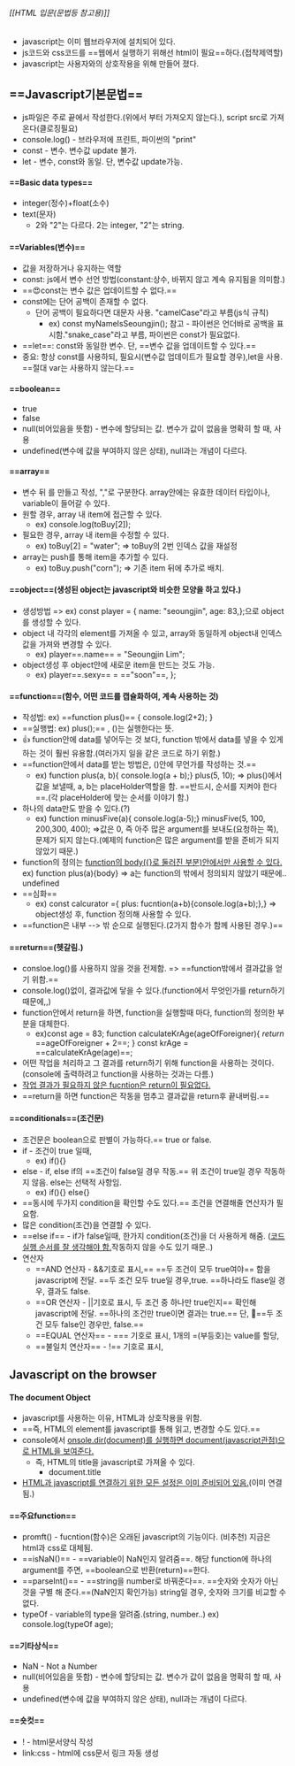 ###### [[HTML 입문(문법등 참고용)]] 

- javascript는 이미 웹브라우저에 설치되어 있다.
- js코드와 css코드를 ==웹에서 실행하기 위해선 html이 필요==하다.(접착제역할)
- javascript는 사용자와의 상호작용을 위해 만들어 졌다.
## ==Javascript기본문법==
- js파일은 주로 끝에서 작성한다.(위에서 부터 가져오지 않는다.), script src로 가져온다(클로징필요)
- console.log() - 브라우저에 프린트, 파이썬의 "print"
- const - 변수. 변수값 update 불가.
- let - 변수, const와 동일. 단, 변수값 update가능.

#### ==Basic data types== 
- integer(정수)+float(소수)
- text(문자)
	- 2와 "2"는 다르다. 2는 integer, "2"는 string.

#### ==Variables(변수)==
- 값을 저장하거나 유지하는 역할
- const: js에서 변수 선언 방법(constant:상수, 바뀌지 않고 계속 유지됨을 의미함.)
- ==😍const는 변수 값은 업데이트할 수 없다.==
- const에는 단어 공백이 존재할 수 없다.
	- 단어 공백이 필요하다면 대문자 사용. "camelCase"라고 부름(js식 규칙)
		- ex) const myNameIsSeoungjin();
			참고 - 파이썬은 언더바로 공백을 표시함."snake_case"라고 부름, 파이썬은 const가 필요없다.
- ==let==: const와 동일한 변수. 단, ==변수 값을 업데이트할 수 있다.==
- 중요: 항상 const를 사용하되, 필요시(변수값 업데이트가 필요할 경우),let을 사용. ==절대 var는 사용하지 않는다.==

#### ==boolean==
- true
- false
- null(비어있음을 뜻함) - 변수에 할당되는 값. 변수가 값이 없음을 명확히 할 때, 사용
- undefined(변수에 값을 부여하지 않은 상태), null과는 개념이 다르다.

#### ==array==
- 변수 뒤 [](리스트)를 만들고 작성, ","로 구분한다. array안에는 유효한 데이터 타입이나, variable이 들어갈 수 있다.
- 원할 경우, array 내 item에 접근할 수 있다.
	- ex) console.log(toBuy[2]);
- 필요한 경우, array 내 item을 수정할 수 있다.
	- ex) toBuy[2] = "water"; => toBuy의 2번 인덱스 값을 재설정
- array는 push를 통해 item을 추가할 수 있다.
	- ex) toBuy.push("corn"); => 기존 item 뒤에 추가로 배치.

#### ==object==(생성된 object는 javascript와 비슷한 모양을 하고 있다.)
- 생성방법 => ex) const player = { name: "seoungjin", age: 83,};으로 object를 생성할 수 있다.
- object 내 각각의 element를 가져올 수 있고, array와 동일하게 object내 인덱스 값을 가져와 변경할 수 있다.
	- ex) player==.name== = "Seoungjin Lim";
- object생성 후 object안에 새로운 item을 만드는 것도 가능.
	- ex) player==.sexy== = =="soon"==, };

#### ==function==(함수, 어떤 코드를 캡슐화하여, 계속 사용하는 것)
- 작성법: ex) ==function plus()== { console.log(2+2); }
- ==실행법: ex) plus();== , ()는 실행한다는 뜻.
- 👍 function안에 data를 넣어두는 것 보다, function 밖에서 data를 넣을 수 있게 하는 것이 훨씬 유용함.(여러가지 일을 같은 코드로 하기 위함.)
- ==function안에서 data를 받는 방법은, ()안에 무언가를 작성하는 것.==
	- ex) function plus(a, b){ console.log(a + b);}
		plus(5, 10); => plus()에서 값을 보낼때, a, b는 placeHolder역할을 함. ==반드시, 순서를 지켜야 한다==.(각 placeHolder에 맞는 순서를 이야기 함.)
- 하나의 data만도 받을 수 있다.(?)
	- ex) function minusFive(a){ console.log(a-5);}
		minusFive(5, 100, 200,300, 400); =>값은 0, 즉 아주 많은 argument를 보내도(요청하는 쪽), 문제가 되지 않는다.(예제의 function은 많은 argument를 받을 준비가 되지 않았기 때문.)
- function의 정의는 <u>function의 body({}로 둘러진 부분)안에서만 사용할 수 있다.</u>
		ex) function plus(a){body} => a는 function의 밖에서 정의되지 않았기 때문에.. undefined
- ==심화==
	- ex) const calcurator ={ plus: fucntion(a+b){console.log(a+b);},} => object생성 후, function 정의해 사용할 수 있다.
- ==function은 내부 --> 밖 순으로 실행된다.(2가지 함수가 함께 사용된 경우.)==

#### ==return==(헷갈림.)
- consloe.log()를 사용하지 않을 것을 전제함. => ==function밖에서 결과값을 얻기 위함.==
- console.log()없이, 결과값에 닿을 수 있다.(function에서 무엇인가를 return하기 때문에,,)
- function안에서 return을 하면, function을 실행할때 마다, function의 정의한 부분을 대체한다.
	- ex)const age = 83;
		function calculateKrAge(ageOfForeigner){ _return_ ==ageOfForeigner + 2==; }
		const krAge = ==calculateKrAge(age)==;
- 어떤 작업을 처리하고 그 결과를 return하기 위해 function을 사용하는 것이다.(console에 출력하려고 function을 사용하는 것과는 다름.)
- <u>작업 결과가 필요하지 않은 fucntion은 return이 필요없다.</u>
- ==return을 하면 function은 작동을 멈추고 결과값을 return후 끝내버림.==

#### ==conditionals==(조건문)   
- 조건문은 boolean으로 판별이 가능하다.== true or false.
- if -  조건이 true 일때,
	- ex) if(){}
- else - if, else if의 ==조건이 false일 경우 작동.== 위 조건이 true일 경우 작동하지 않음. else는 선택적 사항임.
	- ex) if(){} else{}
- ==동시에 두가지 condition을 확인할 수도 있다.== 조건을 연결해줄 연산자가 필요함.
- 많은 condition(조건)을 연결할 수 있다.
- ==else if== - if가 false일때, 한가지 condition(조건)을 더 사용하게 해줌. (<u>코드 실행 순서를 잘 생각해야 함.</u>작동하지 않을 수도 있기 때문..)
- 연산자
	- ==AND 연산자 - &&기호로 표시,== ==두 조건이 모두 true여야== 함을 javascript에 전달.  ==두 조건 모두 true일 경우,true. ==하나라도 flase일 경우, 결과도 false.
	- ==OR 연산자 - ||기호로 표시, 두 조건 중 하나만 true인지== 확인해 javascript에 전달. ==하나의 조건만 true이면 결과는 true.== 단, 🤩==두 조건 모두 false인 경우만, false.==
	- ==EQUAL 연산자== - === 기호로 표시, 1개의 =(부등호)는 value를 할당,
	- ==불일치 연산자== - !== 기호로 표시,

## Javascript on the browser

#### The document Object
- javascript를 사용하는 이유, HTML과 상호작용을 위함.
- ==즉, HTML의 element를 javascript를 통해 읽고, 변경할 수도 있다.==
- console에서 <u>onsole.dir(document)를 실행하면 document(javascript관점)으로 HTML을 보여준다.</u>
	- 즉, HTML의 title을 javascript로 가져올 수 있다.
		- document.title
- <u>HTML과 javascript를 연결하기 위한 모든 설정은 이미 준비되어 있음.</u>(이미 연결됨.)



#### ==주요function==
- promft() - fucntion(함수)은 오래된 javascript의 기능이다. (비추천)
		지금은 html과 css로 대체됨.
- ==isNaN()== - ==variable이 NaN인지 알려줌==. 해당 function에 하나의 argument를 주면, ==boolean으로 반환(return)==한다. 
- ==parseInt()== - ==string을 number로 바꿔준다==. ==숫자와 숫자가 아닌 것을 구별 해 준다.==(NaN인지 확인가능)
	string일 경우, 숫자와 크기를 비교할 수 없다.
- typeOf - variable의 type을 알려줌.(string, number..)
	ex) console.log(typeOf age);






#### ==기타상식==
- NaN - Not a Number
- null(비어있음을 뜻함) - 변수에 할당되는 값. 변수가 값이 없음을 명확히 할 때, 사용
- undefined(변수에 값을 부여하지 않은 상태), null과는 개념이 다르다.

#### ==숏컷==
- ! - html문서양식 작성
- link:css - html에 css문서 링크 자동 생성